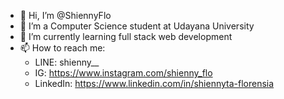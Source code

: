 - 👋 Hi, I’m @ShiennyFlo
- 👀 I’m a Computer Science student at Udayana University
- 🌱 I’m currently learning full stack web development
- 📫 How to reach me:
  - LINE: shienny__
  - IG: https://www.instagram.com/shienny_flo
  - LinkedIn: https://www.linkedin.com/in/shiennyta-florensia

<!---
ShiennyFlo/ShiennyFlo is a ✨ special ✨ repository because its `README.md` (this file) appears on your GitHub profile.
You can click the Preview link to take a look at your changes.
--->
